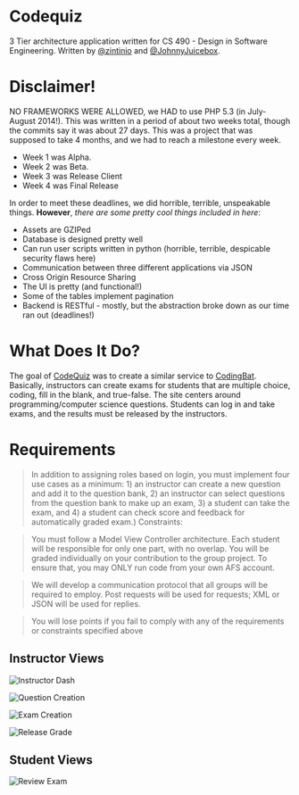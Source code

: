 Codequiz
===========

3 Tier architecture application written for CS 490 - Design in Software Engineering.
Written by [@zintinio](https://github.com/Zintinio) and [@JohnnyJuicebox](https://github.com/JohnnyJuicebox).


Disclaimer!
===========

NO FRAMEWORKS WERE ALLOWED, we HAD to use PHP 5.3 (in July-August 2014!). This was written in a period of about two weeks total, though the commits say it was about 27 days. This was a project that was supposed to take 4 months, and we had to reach a milestone every week. 

* Week 1 was Alpha. 
* Week 2 was Beta. 
* Week 3 was Release Client 
* Week 4 was Final Release

In order to meet these deadlines, we did horrible, terrible, unspeakable things. __However__, *there are some pretty cool things included in here*:

* Assets are GZIPed
* Database is designed pretty well
* Can run user scripts written in python (horrible, terrible, despicable security flaws here)
* Communication between three different applications via JSON
* Cross Origin Resource Sharing
* The UI is pretty (and functional!)
* Some of the tables implement pagination
* Backend is RESTful - mostly, but the abstraction broke down as our time ran out (deadlines!)


What Does It Do?
================

The goal of [CodeQuiz]() was to create a similar service to [CodingBat](http://codingbat.com/). Basically, instructors can create exams for students that are multiple choice, coding, fill in the blank, and true-false. The site centers around programming/computer science questions. Students can log in and take exams, and the results must be released by the instructors.

Requirements
============
>In addition to assigning roles based on login, you must implement four use cases as a minimum: 1) an instructor can create a new question and add it to the question bank, 2) an instructor can select questions from the question bank to make up an exam, 3) a student can take the exam, and 4) a student can check score and feedback for automatically graded exam.)
>Constraints:

>You must follow a Model View Controller architecture. Each student will be responsible for only one part, with no overlap. You will be graded individually on your contribution to the group project. To ensure that, you may ONLY run code from your own AFS account. 

>We will develop a communication protocol that all groups will be required to employ. Post requests will be used for requests; XML or JSON will be used for replies.

>You will lose points if you fail to comply with any of the requirements or constraints specified above

Instructor Views
----------------
![Instructor Dash](https://i.imgur.com/MchZuvm.png)

![Question Creation](https://i.imgur.com/lIL8bY9.png)

![Exam Creation](https://i.imgur.com/kH5c6yB.png)

![Release Grade](https://i.imgur.com/pzXgMCu.png)


Student Views
-------------

![Review Exam](https://i.imgur.com/3sycqpa.png)
